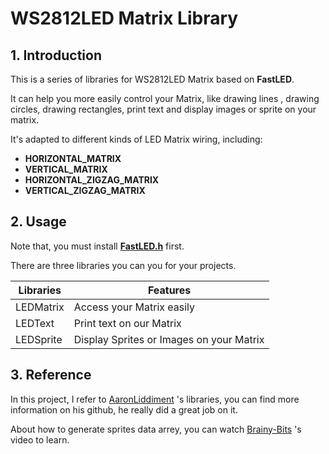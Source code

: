 # WS2812LED Matrix Library
## 1. Introduction
This is a series of libraries for WS2812LED Matrix based on **FastLED**.

It can help you more easily control your Matrix, like drawing lines , drawing circles, drawing rectangles, print text and display images or sprite on your matrix.

It's adapted to different kinds of LED Matrix wiring, including:
- **HORIZONTAL_MATRIX**
- **VERTICAL_MATRIX**
- **HORIZONTAL_ZIGZAG_MATRIX**
- **VERTICAL_ZIGZAG_MATRIX**

## 2. Usage
Note that, you must install [**FastLED.h**](https://github.com/FastLED/FastLED.git) first.

There are three libraries you can you for your projects.

|Libraries|Features|
|---------|--------|
|LEDMatrix|Access your Matrix easily|
|LEDText|Print text on our Matrix|
|LEDSprite|Display Sprites or Images on your Matrix|

## 3. Reference
In this project, I refer to [AaronLiddiment](https://github.com/AaronLiddiment) 's libraries, you can find more information on his github, he really did a great job on it.

About how to generate sprites data arrey, you can watch [Brainy-Bits](https://www.youtube.com/watch?v=Q1iVtLQOZOI&list=PLAmN-pdXdUH1E_IPHQ4pr44oEVrK8XXDe&index=1&t=264s) 's video to learn.